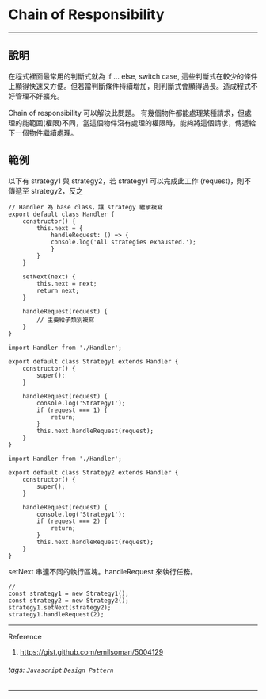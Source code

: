Chain of Responsibility
===

---
## 說明
在程式裡面最常用的判斷式就為 if ... else, switch case, 這些判斷式在較少的條件上顯得快速又方便。但若當判斷條件持續增加，則判斷式會顯得過長。造成程式不好管理不好擴充。

Chain of responsibility 可以解決此問題。
有幾個物件都能處理某種請求，但處理的能範圍(權限)不同，當這個物件沒有處理的權限時，能夠將這個請求，傳遞給下一個物件繼續處理。

## 範例
以下有 strategy1 與 strategy2，若 strategy1 可以完成此工作 (request)，則不傳遞至 strategy2，反之

```javascript=
// Handler 為 base class，讓 strategy 繼承複寫
export default class Handler {
    constructor() {
        this.next = {
            handleRequest: () => {
            console.log('All strategies exhausted.');
            }
        }
    }

    setNext(next) {
        this.next = next;
        return next;
    }
  
    handleRequest(request) {
        // 主要給子類別複寫
    }
}
```

```javascript=
import Handler from './Handler';

export default class Strategy1 extends Handler {
    constructor() {
        super();
    }

    handleRequest(request) {
        console.log('Strategy1');
        if (request === 1) {
            return;
        }
        this.next.handleRequest(request);
    }
}

```

```javascript=
import Handler from './Handler';

export default class Strategy2 extends Handler {
    constructor() {
        super();
    }

    handleRequest(request) {
        console.log('Strategy1');
        if (request === 2) {
            return;
        }
        this.next.handleRequest(request);
    }
}

```

setNext 串連不同的執行區塊。handleRequest 來執行任務。

```javascript=
// 
const strategy1 = new Strategy1();
const strategy2 = new Strategy2();
strategy1.setNext(strategy2);
strategy1.handleRequest(2);

```

---

Reference
1. https://gist.github.com/emilsoman/5004129

###### tags: `Javascript` `Design Pattern` 
---